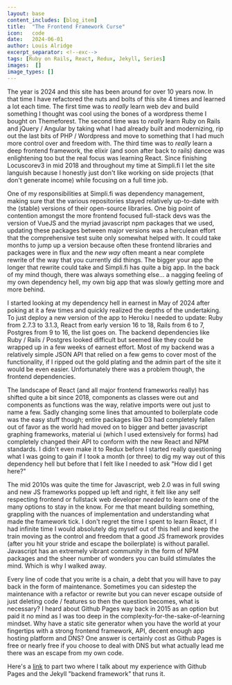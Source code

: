 ```yaml
---
layout: base
content_includes: [blog_item]
title:  "The Frontend Framework Curse"
icon:   code
date:   2024-06-01
author: Louis Alridge
excerpt_separator: <!--exc-->
tags: [Ruby on Rails, React, Redux, Jekyll, Series]
images:  []
image_types: []
---
```


The year is 2024 and this site has been around for over 10 years now. In that time I have refactored the nuts<!--exc--> and bolts of this site 4 times and learned a lot each time. The first time was to *really* learn web dev and build something I thought was cool using the bones of a wordpress theme I bought on Themeforest. The second time was to *really* learn Ruby on Rails and jQuery / Angular by taking what I had already built and modernizing, rip out the last bits of PHP / Wordpress and move to something that I had much more control over and freedom with. The third time was to *really* learn a deep frontend framework, the elixir (and soon after back to rails) dance was enlightening too but the real focus was learning React. Since finishing Locuscorev3 in mid 2018 and throughout my time at Simpli.fi I let the site languish because I honestly just don't like working on side projects (that don't generate income) while focusing on a full time job.

One of my responsibilities at Simpli.fi was dependency management, making sure that the various repositories stayed relatively up-to-date with the (stable) versions of their open-source libraries. One big point of contention amongst the more frontend focused full-stack devs was the version of VueJS and the myriad javascript npm packages that we used, updating these packages between major versions was a herculean effort that the comprehensive test suite only somewhat helped with. It could take months to jump up a version because often these frontend libraries and packages were in flux and the *new way* often meant a near complete rewrite of the way that you currently did things. The bigger your app the longer that rewrite could take and Simpli.fi has quite a big app. In the back of my mind though, there was always something else... a nagging feeling of my own dependency hell, my own big app that was slowly getting more and more behind.

I started looking at my dependency hell in earnest in May of 2024 after poking at it a few times and quickly realized the depths of the undertaking. To just deploy a new version of the app to Heroku I needed to update: Ruby from 2.7.3 to 3.1.3, React from early version 16 to 18,  Rails from 6 to 7, Postgres from 9 to 16, the list goes on. The backend dependencies like Ruby / Rails / Postgres looked difficult but seemed like they could be wrapped up in a few weeks of earnest effort. Most of my backend was a relatively simple JSON API that relied on a few gems to cover most of the functionality, if I ripped out the gold plating and the admin part of the site it would be even easier. Unfortunately there was a problem though, the frontend dependencies.

The landscape of React (and all major frontend frameworks really) has shifted quite a bit since 2018, components as classes were out and components as functions was the way, relative imports were out just to name a few. Sadly changing some lines that amounted to boilerplate code was the easy stuff though; entire packages like D3 had completely fallen out of favor as the world had moved on to bigger and better javascript graphing frameworks, material ui (which I used extensively for forms) had completely changed their API to conform with the new React and NPM standards. I didn't even make it to Redux before I started really questioning what I was going to gain if I took a month (or three) to dig my way out of this dependency hell but before that I felt like I needed to ask "How did I get here?"

The mid 2010s was quite the time for Javascript, web 2.0 was in full swing and new JS frameworks popped up left and right, it felt like any self respecting frontend or fullstack web developer *needed* to learn one of the many options to stay in the know. For me that meant building something, grappling with the nuances of implementation and understanding what made the framework tick. I don't regret the time I spent to learn React, if I had infinite time I would absolutely dig myself out of this hell and keep the train moving as the control and freedom that a good JS framework provides (after you hit your stride and escape the boilerplate) is without parallel. Javascript has an extremely vibrant community in the form of NPM packages and the sheer number of wonders you can build stimulates the mind. Which is why I walked away.

Every line of code that you write is a chain, a debt that you will have to pay back in the form of maintenance. Sometimes you can sidestep the maintenance with a refactor or rewrite but you can never escape outside of just deleting code / features so then the question becomes, what is necessary? I heard about Github Pages way back in 2015 as an option but paid it no mind as I was too deep in the complexity-for-the-sake-of-learning mindset. Why have a static site generator when you have the world at your fingertips with a strong frontend framework, API, decent enough app hosting platform and DNS? One answer is certainly cost as Github Pages is free or nearly free if you choose to deal with DNS but what actually lead me there was an escape from my own code.

Here's a [link](https://loualrid.github.io/2024/06/03/jekyll-and-github-pages.html) to part two where I talk about my experience with Github Pages and the Jekyll "backend framework" that runs it.
